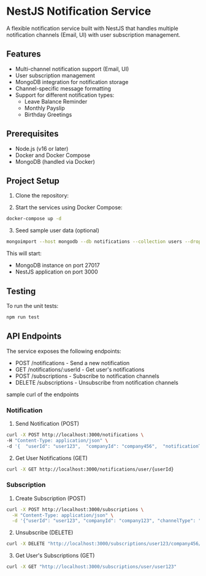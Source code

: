 
# NestJS Notification Service

A flexible notification service built with NestJS that handles multiple notification channels (Email, UI) with user subscription management.

## Features

- Multi-channel notification support (Email, UI)
- User subscription management
- MongoDB integration for notification storage
- Channel-specific message formatting
- Support for different notification types:
  - Leave Balance Reminder
  - Monthly Payslip
  - Birthday Greetings

## Prerequisites

- Node.js (v16 or later)
- Docker and Docker Compose
- MongoDB (handled via Docker)

## Project Setup

1. Clone the repository:

2. Start the services using Docker Compose:

```bash
docker-compose up -d
```
3. Seed sample user data (optional)

```bash
mongoimport --host mongodb --db notifications --collection users --drop --type json --file ./seed/Users.json --jsonArray
```

This will start:

- MongoDB instance on port 27017
- NestJS application on port 3000

## Testing

To run the unit tests:

```bash
npm run test
```

## API Endpoints

The service exposes the following endpoints:

- POST /notifications - Send a new notification
- GET /notifications/:userId - Get user's notifications
- POST /subscriptions - Subscribe to notification channels
- DELETE /subscriptions - Unsubscribe from notification channels

sample curl of the endpoints

### Notification

1. Send Notification (POST)

```bash
curl -X POST http://localhost:3000/notifications \
-H "Content-Type: application/json" \
-d '{  "userId": "user123",  "companyId": "company456",  "notificationType": "happy-birthday"}'
```

2. Get User Notifications (GET)

```bash
curl -X GET http://localhost:3000/notifications/user/{userId}
```

### Subscription

1. Create Subscription (POST)

```bash
curl -X POST http://localhost:3000/subscriptions \
  -H "Content-Type: application/json" \
  -d '{"userId": "user123", "companyId": "company123", "channelType": "email"}'
```

2. Unsubscribe (DELETE)

```bash
curl -X DELETE "http://localhost:3000/subscriptions/user123/company456/EMAIL"
```

3. Get User's Subscriptions (GET)

```bash
curl -X GET "http://localhost:3000/subscriptions/user/user123"
```